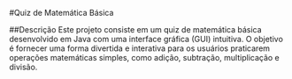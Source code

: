 #Quiz de Matemática Básica

##Descrição
Este projeto consiste em um quiz de matemática básica desenvolvido em Java com uma interface gráfica (GUI) intuitiva. O objetivo é fornecer uma forma divertida e interativa para os usuários praticarem operações matemáticas simples, como adição, subtração, multiplicação e divisão.
